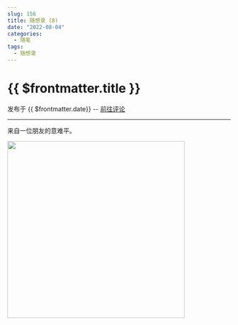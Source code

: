 ```yaml
---
slug: 156
title: 随想录 (8)
date: "2022-08-04"
categories: 
  - 随笔
tags: 
  - 随想录
---
```



# {{ $frontmatter.title }}

发布于 {{ $frontmatter.date}} -- [前往评论](https://zishu.me)

---

来自一位朋友的意难平。

<img src="https://imgurl.zishu.me/images/2022/08/04/62eb2eb5d2d21.jpg" style="width:400px;">